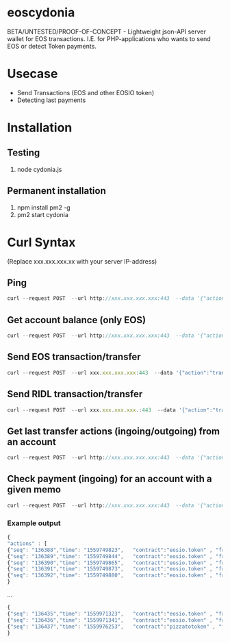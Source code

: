 # eoscydonia

BETA/UNTESTED/PROOF-OF-CONCEPT - Lightweight json-API server wallet for EOS transactions. I.E. for PHP-applications who wants to send EOS or detect Token payments.

# Usecase
* Send Transactions (EOS and other EOSIO token)
* Detecting last payments

# Installation
## Testing
1. node cydonia.js

## Permanent installation
1. npm install pm2 -g
2. pm2 start cydonia

# Curl Syntax 
(Replace xxx.xxx.xxx.xx with your server IP-address)

## Ping
```javascript
curl --request POST  --url http://xxx.xxx.xxx.xxx:443  --data '{"action":"ping" }'
```

## Get account balance (only EOS)
```javascript
curl --request POST  --url http://xxx.xxx.xxx.xxx:443  --data '{"action":"getbalance","account": "youreosaccount"}'
```

## Send EOS transaction/transfer
```javascript
curl --request POST  --url xxx.xxx.xxx.xxx:443  --data '{"action":"transfer","contract": "eosio.token",  "from":"youreosaccount", "to":"eosiocydonia", "memo":"A EOS donation for this project", "amount":"0.1", "token":"EOS" }'
```

## Send RIDL transaction/transfer
```javascript
curl --request POST  --url xxx.xxx.xxx.xxx.:443  --data '{"action":"transfer","contract": "ridlridlridl",  "from":"youreosaccount", "to":"otheraccount", "memo":"A RIDL donation", "amount":"1000.0000", "token":"RIDL" }'
```

## Get last transfer actions (ingoing/outgoing) from an account
```javascript
curl --request POST  --url http://xxx.xxx.xxx.xxx:443  --data '{"action":"lastactions","account": "investingwad", "count":"50"}'
```

## Check payment (ingoing) for an account with a given memo
```javascript
curl --request POST  --url http://xxx.xxx.xxx.xxx:443  --data '{"action":"checkpayment","contract": "eosio.token", "amount":"0.1", "token":"EOS", "to":"youreosaccount", "memo":"Payment 123", "maxseconds":"999999"}'
```

### Example output
```javascript
{ 
"actions" : [
{"seq": "136388","time": "1559749823",   "contract":"eosio.token" , "from":"eosbetbank11" ,  "to":"investingwad" ,  "quantity":"0.0003 EOS"  , "amount":"0.0003" , "token":"EOS" ,  "memo":"Bet id: 7635069280903098061 -- Referral reward! Play: https://eosbet.io" },
{"seq": "136389","time": "1559749844",   "contract":"eosio.token" , "from":"eosbetbank11" ,  "to":"investingwad" ,  "quantity":"0.0020 EOS"  , "amount":"0.0020" , "token":"EOS" ,  "memo":"Bet id: 42644468152716514 -- Referral reward! Play: https://eosbet.io" },
{"seq": "136390","time": "1559749865",   "contract":"eosio.token" , "from":"eosbetbank11" ,  "to":"investingwad" ,  "quantity":"0.0002 EOS"  , "amount":"0.0002" , "token":"EOS" ,  "memo":"Bet id: 9317337858404062912 -- Referral reward! Play: https://eosbet.io" },
{"seq": "136391","time": "1559749873",   "contract":"eosio.token" , "from":"eosbetbank11" ,  "to":"investingwad" ,  "quantity":"0.0002 EOS"  , "amount":"0.0002" , "token":"EOS" ,  "memo":"Bet id: 11063980520862980700 -- Referral reward! Play: https://eosbet.io" },
{"seq": "136392","time": "1559749880",   "contract":"eosio.token" , "from":"eosbetbank11" ,  "to":"investingwad" ,  "quantity":"0.0002 EOS"  , "amount":"0.0002" , "token":"EOS" ,  "memo":"Bet id: 16105407466258061608 -- Referral reward! Play: https://eosbet.io" },
}
```
...
```javascript
{
{"seq": "136435","time": "1559971323",   "contract":"eosio.token" , "from":"eosbetbank11" ,  "to":"investingwad" ,  "quantity":"0.0002 EOS"  , "amount":"0.0002" , "token":"EOS" ,  "memo":"Bet id: 7434551657669895117 -- Referral reward! Play: https://eosbet.io" },
{"seq": "136436","time": "1559971341",   "contract":"eosio.token" , "from":"eosbetbank11" ,  "to":"investingwad" ,  "quantity":"0.0002 EOS"  , "amount":"0.0002" , "token":"EOS" ,  "memo":"Bet id: 10906163770484662483 -- Referral reward! Play: https://eosbet.io" },
{"seq": "136437","time": "1559976253",   "contract":"pizzatotoken" , "from":"pizzaairdrop" ,  "to":"investingwad" ,  "quantity":"10.7757 PIZZA"  , "amount":"10.7757" , "token":"PIZZA" ,  "memo":"pizza.live, redefine defi." }]
}
```


